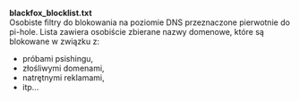 <b>blackfox_blocklist.txt</b><br>
Osobiste filtry do blokowania na poziomie DNS przeznaczone pierwotnie do pi-hole.
Lista zawiera osobiście zbierane nazwy domenowe, które są blokowane w związku z:
- próbami psishingu,
- złośliwymi domenami,
- natrętnymi reklamami,
- itp...
